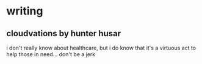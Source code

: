 writing
=======

## cloudvations by hunter husar

i don't really know about healthcare, but i do know that it's a virtuous act to help those in need... don't be a jerk
